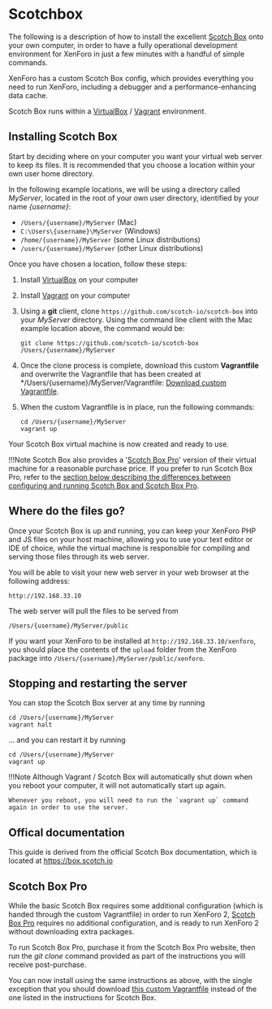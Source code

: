 # Scotchbox

The following is a description of how to install the excellent [Scotch Box](https://box.scotch.io/) onto your own computer, in order to have a fully operational development environment for XenForo in just a few minutes with a handful of simple commands.

XenForo has a custom Scotch Box config, which provides everything you need to run XenForo, including a debugger and a performance-enhancing data cache.

Scotch Box runs within a [VirtualBox](https://www.virtualbox.org/) / [Vagrant](https://www.vagrantup.com/) environment.

## Installing Scotch Box

Start by deciding where on your computer you want your virtual web server to keep its files. It is recommended that you choose a location within your own user home directory.

In the following example locations, we will be using a directory called *MyServer*, located in the root of your own user directory, identified by your name *{username}*:

- `/Users/{username}/MyServer` (Mac)
- `C:\Users\{username}\MyServer` (Windows)
- `/home/{username}/MyServer` (some Linux distributions)
- `/users/{username}/MyServer` (other Linux distributions)

Once you have chosen a location, follow these steps:

1. Install [VirtualBox](https://www.virtualbox.org/) on your computer
1. Install [Vagrant](https://www.vagrantup.com/) on your computer
1. Using a **git** client, clone `https://github.com/scotch-io/scotch-box` into your *MyServer* directory. Using the command line client with the Mac example location above, the command would be:

	```
	git clone https://github.com/scotch-io/scotch-box /Users/{username}/MyServer
	```

1. Once the clone process is complete, download this custom **Vagrantfile** and overwrite the Vagrantfile that has been created at */Users/{username}/MyServer/Vagrantfile: [Download custom Vagrantfile](files/scotchbox/Vagrantfile).

1. When the custom Vagrantfile is in place, run the following commands:

	```
	cd /Users/{username}/MyServer
	vagrant up
	```

Your Scotch Box virtual machine is now created and ready to use.

!!!Note
	Scotch Box also provides a '[Scotch Box Pro](https://box.scotch.io/pro/)' version of their virtual machine for a reasonable purchase price. If you prefer to run Scotch Box Pro, refer to the [section below describing the differences between configuring and running Scotch Box and Scotch Box Pro](#scotch-box-pro). 

## Where do the files go?

Once your Scotch Box is up and running, you can keep your XenForo PHP and JS files on your host machine, allowing you to use your text editor or IDE of choice, while the virtual machine is responsible for compiling and serving those files through its web server.

You will be able to visit your new web server in your web browser at the following address:

 ```
 http://192.168.33.10
 ```
 
 The web server will pull the files to be served from
 
 ```
 /Users/{username}/MyServer/public
 ```
 
 If you want your XenForo to be installed at `http://192.168.33.10/xenforo`, you should place the contents of the `upload` folder from the XenForo package into `/Users/{username}/MyServer/public/xenforo`.
 
## Stopping and restarting the server
 
You can stop the Scotch Box server at any time by running

```
cd /Users/{username}/MyServer
vagrant halt
```

... and you can restart it by running

```
cd /Users/{username}/MyServer
vagrant up

```

!!!Note
	Although Vagrant / Scotch Box will automatically shut down when you reboot your computer, it will not automatically start up again.
	
	Whenever you reboot, you will need to run the `vagrant up` command again in order to use the server.
 
## Offical documentation

This guide is derived from the official Scotch Box documentation, which is located at <https://box.scotch.io>

## Scotch Box Pro

While the basic Scotch Box requires some additional configuration (which is handed through the custom Vagrantfile) in order to run XenForo 2, [Scotch Box Pro](https://box.scotch.io/pro/) requires no additional configuration, and is ready to run XenForo 2 without downloading extra packages.

To run Scotch Box Pro, purchase it from the Scotch Box Pro website, then run the *git clone* command provided as part of the instructions you will receive post-purchase.

You can now install using the same instructions as above, with the single exception that you should download [this custom Vagrantfile](files/scotchboxpro/Vagrantfile) instead of the one listed in the instructions for Scotch Box.